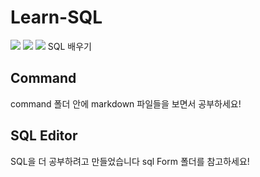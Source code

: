 # Learn-SQL
<img src = "https://img.shields.io/badge/SQL-Learn-green">  <img src = "https://img.shields.io/badge/MySQL-Learn-blue">  <img src = "https://img.shields.io/badge/C%23-With-green"> 
SQL 배우기

## Command
command 폴더 안에 markdown 파일들을 보면서 공부하세요!

## SQL Editor
SQL을 더 공부하려고 만들었습니다 sql Form 폴더를 참고하세요!
